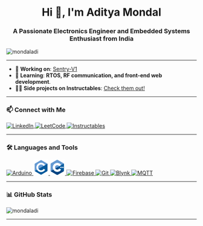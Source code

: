 <h1 align="center">Hi 👋, I'm Aditya Mondal</h1>
<h3 align="center">A Passionate Electronics Engineer and Embedded Systems Enthusiast from India</h3>

<p align="left"> 
  <img src="https://komarev.com/ghpvc/?username=mondaladi&label=Profile%20views&color=0e75b6&style=flat" alt="mondaladi" />
</p>

---

- 🔭 **Working on**: [Sentry-V1](https://github.com/mondaladi/Sentry-V1)
- 🌱 **Learning**: **RTOS, RF communication, and front-end web development**.
- 👨‍💻 **Side projects on Instructables**: [Check them out!](https://www.instructables.com/member/mondaladi/)

---

<h3 align="left">📫 Connect with Me</h3> <p align="left">
  <a href="https://www.linkedin.com/in/aditya-mondal2002/" target="blank">
    <img align="center" src="https://raw.githubusercontent.com/rahuldkjain/github-profile-readme-generator/master/src/images/icons/Social/linked-in-alt.svg" alt="LinkedIn" height="30" width="40" />
  </a>
  <a href="https://leetcode.com/m_adi/" target="blank">
    <img align="center" src="https://raw.githubusercontent.com/rahuldkjain/github-profile-readme-generator/master/src/images/icons/Social/leet-code.svg" alt="LeetCode" height="30" width="40" />
  </a>
  <a href="https://www.instructables.com/member/mondaladi/" target="blank">
    <img align="center" src="https://static.semrush.com/power-pages/media/favicons/instructables-com-favicon-ea5ac17e.png" alt="Instructables" height="30" width="40" />
  </a>
</p>

---

<h3 align="left">🛠 Languages and Tools</h3> <p align="left"> <a href="https://www.arduino.cc/" target="_blank"> <img src="https://cdn.worldvectorlogo.com/logos/arduino-1.svg" alt="Arduino" width="40" height="40"/> </a> <a href="https://www.cprogramming.com/" target="_blank"> <img src="https://raw.githubusercontent.com/devicons/devicon/master/icons/c/c-original.svg" alt="C" width="40" height="40"/> </a> <a href="https://www.w3schools.com/cpp/" target="_blank"> <img src="https://raw.githubusercontent.com/devicons/devicon/master/icons/cplusplus/cplusplus-original.svg" alt="C++" width="40" height="40"/> </a> <a href="https://firebase.google.com/" target="_blank"> <img src="https://www.vectorlogo.zone/logos/firebase/firebase-icon.svg" alt="Firebase" width="40" height="40"/> </a> <a href="https://git-scm.com/" target="_blank"> <img src="https://www.vectorlogo.zone/logos/git-scm/git-scm-icon.svg" alt="Git" width="40" height="40"/> </a> <a href="https://blynk.io/" target="_blank"> <img src="https://avatars.githubusercontent.com/u/11541426?v=4" alt="Blynk" width="40" height="40"/> </a> <a href="https://mqtt.org/" target="_blank"> <img src="https://raw.githubusercontent.com/marwin1991/profile-technology-icons/refs/heads/main/icons/mqtt.png" alt="MQTT" width="40" height="40"/> </a> </p>

---

### 📊 **GitHub Stats**
<p><img align="center" src="https://github-readme-stats.vercel.app/api/top-langs?username=mondaladi&show_icons=true&locale=en&layout=compact" alt="mondaladi" /></p>

---
